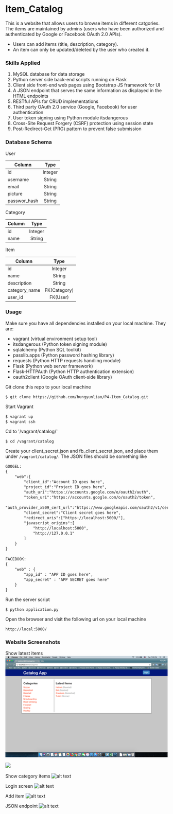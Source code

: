 # Item_Catalog
This is a website that allows users to browse items in different catgories. The items are maintained by admins (users who have been authorized and authenticated by Google or Facebook OAuth 2.0 APIs).
- Users can add items (title, description, category).
- An item can only be updated/deleted by the user who created it.

### Skills Applied
1. MySQL database for data storage
2. Python server side back-end scripts running on Flask
3. Client side front-end web pages using Bootstrap JS framework for UI
4. A JSON endpoint that serves the same information as displayed in the HTML endpoints
4. RESTful APIs for CRUD implementations
5. Third party OAuth 2.0 service (Google, Facebook) for user authentication
6. User token signing using Python module itsdangerous
7. Cross-Site Request Forgery (CSRF) protection using session state
8. Post-Redirect-Get (PRG) pattern to prevent false submission

### Database Schema
User

| Column        | Type          |
| ------------- |:-------------:|
| id      | Integer |
| username      | String      |
| email | String      |
| picture | String      |
| passwor_hash | String      |

Category

| Column        | Type          |
| ------------- |:-------------:|
| id      | Integer |
| name      | String      |

Item

| Column        | Type          |
| ------------- |:-------------:|
| id      | Integer |
| name      | String      |
| description | String      |
| category_name | FK(Category)      |
| user_id | FK(User)      |

### Usage
Make sure you have all dependencies installed on your local machine. They are:
- vagrant (virtual environment setup tool)
- itsdangerous (Python token signing module)
- sqlalchemy (Python SQL toolkit)
- passlib.apps (Python password hashing library)
- requests (Python HTTP requests handling module)
- Flask (Python web server framework)
- Flask-HTTPAuth (Python HTTP authentication extension)
- oauth2client (Google OAuth client-side library)

Git clone this repo to your local machine
```
$ git clone https://github.com/hungyunliao/P4-Item_Catalog.git
```

Start Vagrant
```
$ vagrant up
$ vagrant ssh
```

Cd to '/vagrant/catalog/'
```
$ cd /vagrant/catalog
```

Create your client_secret.json and fb_client_secret.json, and place them under `/vagrant/catalog/`. The JSON files should be something like
```
GOOGEL:
{
    "web":{
        "client_id":"Account ID goes here",
        "project_id":"Project ID goes here",
        "auth_uri":"https://accounts.google.com/o/oauth2/auth",
        "token_uri":"https://accounts.google.com/o/oauth2/token",
        "auth_provider_x509_cert_url":"https://www.googleapis.com/oauth2/v1/certs",
        "client_secret":"Client secret goes here",
        "redirect_uris":["https://localhost:5000/"],
        "javascript_origins":[
            "http://localhost:5000",
            "http://127.0.0.1"
        ]
    }
}

FACEBOOK:
{
    "web" : {
        "app_id" : "APP ID goes here",
        "app_secret" : "APP SECRET goes here"
    }
}
```

Run the server script
```
$ python application.py
```

Open the browser and visit the following url on your local machine
```
http://local:5000/
```

### Website Screenshots
Show latest items
![alt text](figures/show_latest.png "Show latest items")

<img src="https://github.com/hungyunliao/P4-Item_Catalog/tree/master/vagrant/catalog/figures/show_latest.png">

Show category items
![alt text](https://github.com/hungyunliao/P4-Item_Catalog/tree/master/vagrant/catalog/figures/show_category.png "show category")

Login screen
![alt text](https://github.com/hungyunliao/P4-Item_Catalog/tree/master/vagrant/catalog/figures/login.png "login")

Add item
![alt text](https://github.com/hungyunliao/P4-Item_Catalog/tree/master/vagrant/catalog/figures/add.png "add")

JSON endpoint
![alt text](https://github.com/hungyunliao/P4-Item_Catalog/tree/master/vagrant/catalog/figures/json_endpoint.png "json endpoint")
